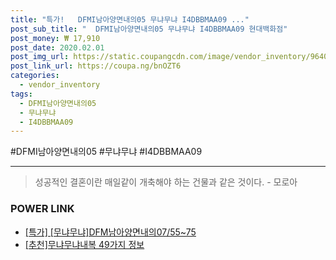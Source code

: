 ```yaml
--- 
title: "특가!   DFMI남아양면내의05 무냐무냐 I4DBBMAA09 ..." 
post_sub_title: "  DFMI남아양면내의05 무냐무냐 I4DBBMAA09 현대백화점" 
post_money: ₩ 17,910 
post_date: 2020.02.01 
post_img_url: https://static.coupangcdn.com/image/vendor_inventory/9640/a990c3733e4b582e0807278315d8b4e76bd334b9b31b5bce342e2c08e8a4.JPG 
post_link_url: https://coupa.ng/bnOZT6 
categories: 
  - vendor_inventory 
tags: 
  - DFMI남아양면내의05 
  - 무냐무냐 
  - I4DBBMAA09 
--- 
```

  #DFMI남아양면내의05 #무냐무냐 #I4DBBMAA09 
<hr> 

> 성공적인 결혼이란 매일같이 개축해야 하는 건물과 같은 것이다. - 모로아 


### POWER LINK

* <a href="https://blog.naver.com/sakai111/221792799574" target="_blank">[특가] [무냐무냐]DFM남아양면내의07/55~75</a>
* <a href="https://blog.naver.com/fasyy4321/221792379917" target="_blank">[추천]무냐무냐내복 49가지 정보</a>
